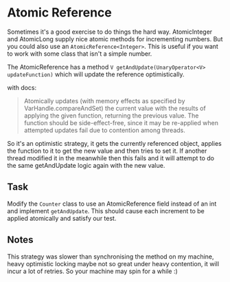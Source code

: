 # Atomic Reference

Sometimes it's a good exercise to do things the hard way. AtomicInteger and AtomicLong supply nice atomic methods for incrementing numbers. But you could also use an `AtomicReference<Integer>`. This is useful if you want to work with some class that isn't a simple number.

The AtomicReference has a method `V getAndUpdate(UnaryOperator<V> updateFunction)` which will update the reference optimistically.

with docs:
> Atomically updates (with memory effects as specified by VarHandle.compareAndSet) the current value with the results of applying the given function, returning the previous value. The function should be side-effect-free, since it may be re-applied when attempted updates fail due to contention among threads.

So it's an optimistic strategy, it gets the currently referenced object, applies the function to it to get the new value and then tries to set it. If another thread modified it in the meanwhile then this fails and it will attempt to do the same getAndUpdate logic again with the new value.

## Task

Modify the `Counter` class to use an AtomicReference<Integer> field instead of an int and implement `getAndUpdate`. This should cause each increment to be applied atomically and satisfy our test.

## Notes

This strategy was slower than synchronising the method on my machine, heavy optimistic locking maybe not so great under heavy contention, it will incur a lot of retries. So your machine may spin for a while :)